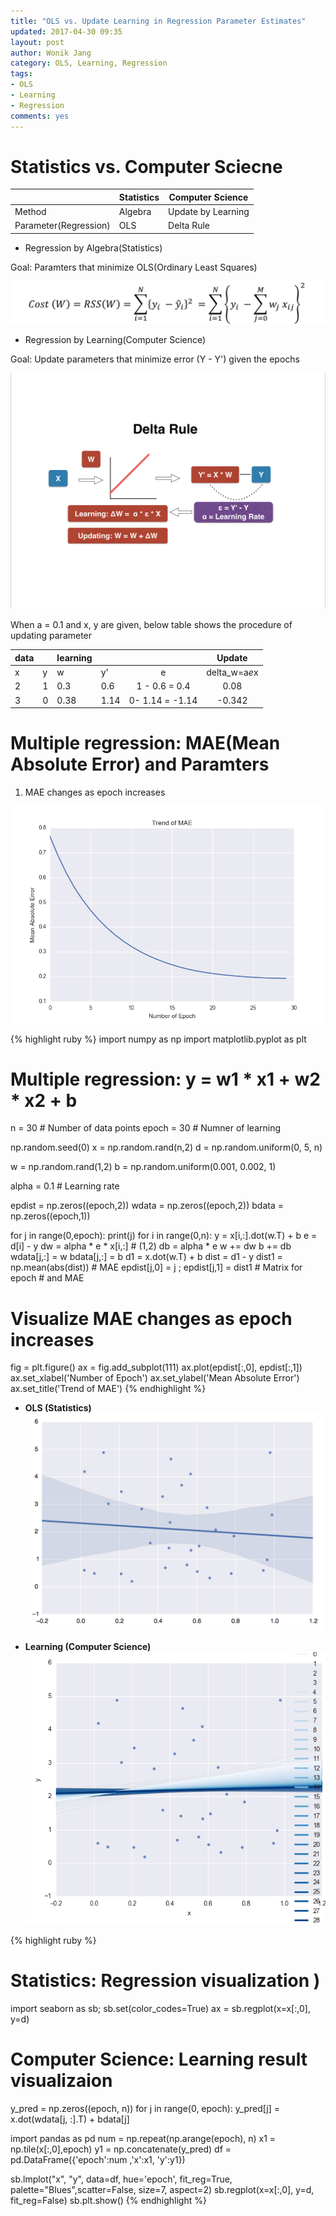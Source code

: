 ```yaml
---
title: "OLS vs. Update Learning in Regression Parameter Estimates"
updated: 2017-04-30 09:35
layout: post
author: Wonik Jang 
category: OLS, Learning, Regression
tags: 
- OLS
- Learning
- Regression
comments: yes
---
```



# **Statistics vs. Computer Sciecne**

|                      | Statistics | Computer Science   |
|----------------------|------------|--------------------|
| Method               | Algebra    | Update by Learning |
| Parameter(Regression)| OLS        | Delta Rule         |


* Regression by Algebra(Statistics)

Goal: Paramters that minimize OLS(Ordinary Least Squares)

![rss](/result_images/rss.png  "rss")

* Regression by Learning(Computer Science)

Goal: Update parameters that minimize error (Y - Y') given the epochs

![delta](/result_images/delta.png  "delta")

When a = 0.1 and x, y are given, below table shows the procedure of updating parameter 

| data |   | learning |      |                 |    Update   |
|------|---|----------|------|:---------------:|:-----------:|  
| x    | y | w        | y'   | e               |delta_w=a*e*x|
| 2    | 1 | 0.3      | 0.6  | 1 - 0.6 = 0.4   |0.08         |
| 3    | 0 | 0.38     | 1.14 | 0- 1.14 = -1.14 |-0.342       |


# Multiple regression: MAE(Mean Absolute Error) and Paramters 

1. MAE changes as epoch increases 

![mae](/result_images/mae.png  "mae")

{% highlight ruby %}
import numpy as np
import matplotlib.pyplot as plt



# **Multiple regression: y = w1 * x1 + w2 * x2 + b**


n = 30 # Number of data points
epoch = 30 # Numner of learning

np.random.seed(0)
x = np.random.rand(n,2)
d = np.random.uniform(0, 5, n)

w = np.random.rand(1,2)
b = np.random.uniform(0.001, 0.002, 1)

alpha = 0.1 # Learning rate

epdist = np.zeros((epoch,2))
wdata = np.zeros((epoch,2))
bdata = np.zeros((epoch,1))

for j in range(0,epoch):
        print(j)
        for i in range(0,n):
                y = x[i,:].dot(w.T) + b
                e = d[i] - y
                dw = alpha * e * x[i,:] # (1,2)
                db = alpha * e
                w += dw
                b += db
        wdata[j,:] = w
        bdata[j,:] = b
        d1 = x.dot(w.T) + b
        dist = d1 - y
        dist1 = np.mean(abs(dist)) # MAE
        epdist[j,0] = j ; epdist[j,1] = dist1 # Matrix for epoch # and MAE

# Visualize MAE changes as epoch increases
fig = plt.figure()
ax = fig.add_subplot(111)
ax.plot(epdist[:,0], epdist[:,1])
ax.set_xlabel('Number of Epoch')
ax.set_ylabel('Mean Absolute Error')
ax.set_title('Trend of MAE')
{% endhighlight %}

* **OLS (Statistics)**
![regplot](/result_images/regplot.png  "regplot")

* **Learning (Computer Science)**
![learning_plot](/result_images/learning_plot.png  "learning_plot")



{% highlight ruby %}

# Statistics: Regression visualization )
import seaborn as sb; sb.set(color_codes=True)
ax = sb.regplot(x=x[:,0], y=d)


# Computer Science: Learning result visualizaion
y_pred = np.zeros((epoch, n))
for j in range(0, epoch):
    y_pred[j] = x.dot(wdata[j, :].T) + bdata[j]

import pandas as pd
num = np.repeat(np.arange(epoch), n)
x1 = np.tile(x[:,0],epoch)
y1 = np.concatenate(y_pred)
df = pd.DataFrame({'epoch':num ,'x':x1, 'y':y1})

sb.lmplot("x", "y", data=df, hue='epoch', fit_reg=True, palette="Blues",scatter=False, size=7, aspect=2)
sb.regplot(x=x[:,0], y=d, fit_reg=False)
sb.plt.show()
{% endhighlight %}

